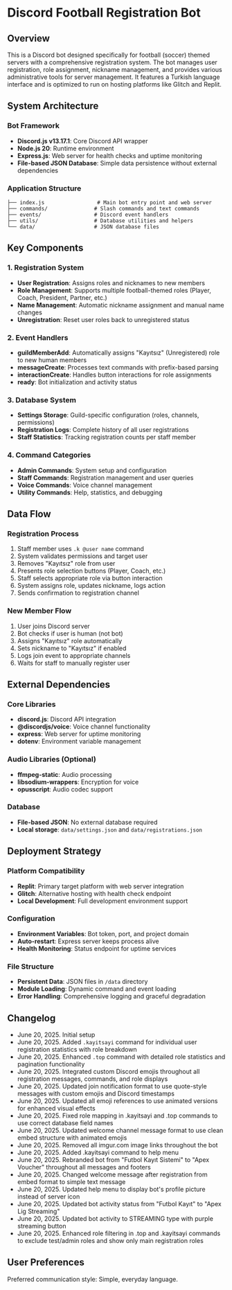 # Discord Football Registration Bot

## Overview

This is a Discord bot designed specifically for football (soccer) themed servers with a comprehensive registration system. The bot manages user registration, role assignment, nickname management, and provides various administrative tools for server management. It features a Turkish language interface and is optimized to run on hosting platforms like Glitch and Replit.

## System Architecture

### Bot Framework
- **Discord.js v13.17.1**: Core Discord API wrapper
- **Node.js 20**: Runtime environment
- **Express.js**: Web server for health checks and uptime monitoring
- **File-based JSON Database**: Simple data persistence without external dependencies

### Application Structure
```
├── index.js                 # Main bot entry point and web server
├── commands/               # Slash commands and text commands
├── events/                 # Discord event handlers
├── utils/                  # Database utilities and helpers
└── data/                   # JSON database files
```

## Key Components

### 1. Registration System
- **User Registration**: Assigns roles and nicknames to new members
- **Role Management**: Supports multiple football-themed roles (Player, Coach, President, Partner, etc.)
- **Name Management**: Automatic nickname assignment and manual name changes
- **Unregistration**: Reset user roles back to unregistered status

### 2. Event Handlers
- **guildMemberAdd**: Automatically assigns "Kayıtsız" (Unregistered) role to new human members
- **messageCreate**: Processes text commands with prefix-based parsing
- **interactionCreate**: Handles button interactions for role assignments
- **ready**: Bot initialization and activity status

### 3. Database System
- **Settings Storage**: Guild-specific configuration (roles, channels, permissions)
- **Registration Logs**: Complete history of all user registrations
- **Staff Statistics**: Tracking registration counts per staff member

### 4. Command Categories
- **Admin Commands**: System setup and configuration
- **Staff Commands**: Registration management and user queries
- **Voice Commands**: Voice channel management
- **Utility Commands**: Help, statistics, and debugging

## Data Flow

### Registration Process
1. Staff member uses `.k @user name` command
2. System validates permissions and target user
3. Removes "Kayıtsız" role from user
4. Presents role selection buttons (Player, Coach, etc.)
5. Staff selects appropriate role via button interaction
6. System assigns role, updates nickname, logs action
7. Sends confirmation to registration channel

### New Member Flow
1. User joins Discord server
2. Bot checks if user is human (not bot)
3. Assigns "Kayıtsız" role automatically
4. Sets nickname to "Kayıtsız" if enabled
5. Logs join event to appropriate channels
6. Waits for staff to manually register user

## External Dependencies

### Core Libraries
- **discord.js**: Discord API integration
- **@discordjs/voice**: Voice channel functionality
- **express**: Web server for uptime monitoring
- **dotenv**: Environment variable management

### Audio Libraries (Optional)
- **ffmpeg-static**: Audio processing
- **libsodium-wrappers**: Encryption for voice
- **opusscript**: Audio codec support

### Database
- **File-based JSON**: No external database required
- **Local storage**: `data/settings.json` and `data/registrations.json`

## Deployment Strategy

### Platform Compatibility
- **Replit**: Primary target platform with web server integration
- **Glitch**: Alternative hosting with health check endpoint
- **Local Development**: Full development environment support

### Configuration
- **Environment Variables**: Bot token, port, and project domain
- **Auto-restart**: Express server keeps process alive
- **Health Monitoring**: Status endpoint for uptime services

### File Structure
- **Persistent Data**: JSON files in `/data` directory
- **Module Loading**: Dynamic command and event loading
- **Error Handling**: Comprehensive logging and graceful degradation

## Changelog

- June 20, 2025. Initial setup
- June 20, 2025. Added `.kayitsayi` command for individual user registration statistics with role breakdown
- June 20, 2025. Enhanced `.top` command with detailed role statistics and pagination functionality
- June 20, 2025. Integrated custom Discord emojis throughout all registration messages, commands, and role displays
- June 20, 2025. Updated join notification format to use quote-style messages with custom emojis and Discord timestamps
- June 20, 2025. Updated all emoji references to use animated versions for enhanced visual effects
- June 20, 2025. Fixed role mapping in .kayitsayi and .top commands to use correct database field names
- June 20, 2025. Updated welcome channel message format to use clean embed structure with animated emojis
- June 20, 2025. Removed all imgur.com image links throughout the bot
- June 20, 2025. Added .kayitsayi command to help menu
- June 20, 2025. Rebranded bot from "Futbol Kayıt Sistemi" to "Apex Voucher" throughout all messages and footers
- June 20, 2025. Changed welcome message after registration from embed format to simple text message
- June 20, 2025. Updated help menu to display bot's profile picture instead of server icon
- June 20, 2025. Updated bot activity status from "Futbol Kayıt" to "Apex Lig Streaming"
- June 20, 2025. Updated bot activity to STREAMING type with purple streaming button
- June 20, 2025. Enhanced role filtering in .top and .kayitsayi commands to exclude test/admin roles and show only main registration roles

## User Preferences

Preferred communication style: Simple, everyday language.